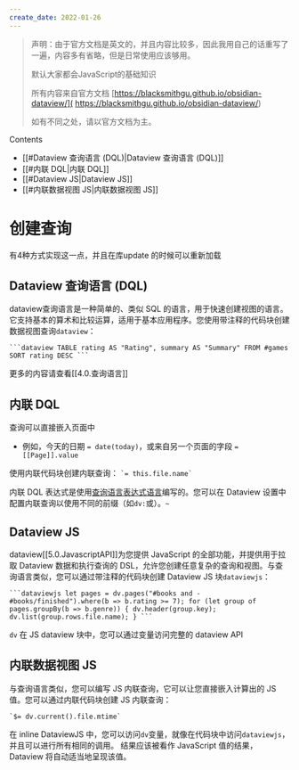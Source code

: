 ```yaml
---
create_date: 2022-01-26
---
```


> 声明：由于官方文档是英文的，并且内容比较多，因此我用自己的话重写了一遍，内容多有省略，但是日常使用应该够用。
> 
> 默认大家都会JavaScript的基础知识
> 
> 所有内容来自官方文档  [https://blacksmithgu.github.io/obsidian-dataview/]( https://blacksmithgu.github.io/obsidian-dataview/)
> 
> 如有不同之处，请以官方文档为主。



Contents

- [[#Dataview 查询语言 (DQL)|Dataview 查询语言 (DQL)]]
- [[#内联 DQL|内联 DQL]]
- [[#Dataview JS|Dataview JS]]
- [[#内联数据视图 JS|内联数据视图 JS]]


# 创建查询

有4种方式实现这一点，并且在库update 的时候可以重新加载

## Dataview 查询语言 (DQL)

dataview查询语言是一种简单的、类似 SQL 的语言，用于快速创建视图的语言。它支持基本的算术和比较运算，适用于基本应用程序。您使用带注释的代码块创建数据视图查询`dataview`：

` ```dataview
TABLE rating AS "Rating", summary AS "Summary" FROM #games
SORT rating DESC
``` ` 

更多的内容请查看[[4.0.查询语言]]

## 内联 DQL

查询可以直接嵌入页面中
- 例如，今天的日期 `= date(today)`，或来自另一个页面的字段 `= [[Page]].value`

使用内联代码块创建内联查询：
`` `= this.file.name` `` 

内联 DQL 表达式是使用[查询语言表达式语言](https://blacksmithgu.github.io/obsidian-dataview/query/expressions)编写的。您可以在 Dataview 设置中配置内联查询以使用不同的前缀（如`dv:`或）。`~`

## Dataview JS

dataview[[5.0.JavascriptAPI]]为您提供 JavaScript 的全部功能，并提供用于拉取 Dataview 数据和执行查询的 DSL，允许您创建任意复杂的查询和视图。与查询语言类似，您可以通过带注释的代码块创建 Dataview JS 块`dataviewjs`：

` ```dataviewjs
let pages = dv.pages("#books and -#books/finished").where(b => b.rating >= 7);
for (let group of pages.groupBy(b => b.genre)) {
   dv.header(group.key);
   dv.list(group.rows.file.name);
}
``` ` 

`dv` 在 JS dataview 块中，您可以通过变量访问完整的 dataview API 

## 内联数据视图 JS

与查询语言类似，您可以编写 JS 内联查询，它可以让您直接嵌入计算出的 JS 值。您可以通过内联代码块创建 JS 内联查询：

`` `$= dv.current().file.mtime` `` 

在 inline DataviewJS 中，您可以访问`dv`变量，就像在代码块中访问`dataviewjs`，并且可以进行所有相同的调用。
结果应该被看作 JavaScript 值的结果，Dataview 将自动适当地呈现该值。